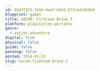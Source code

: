 ```yaml
---
id: 92d7f323-fe9a-4ae7-bda9-872c6da5b9e9
blueprint: games
title: SOCOM: Fireteam Bravo 3
platform: playstation-portable
genre:
  - action-adventure
digital: true
physical: false
guide: false
pending: false
posted: 2014-02-13
slug: socom-fireteam-bravo-3
---
```

